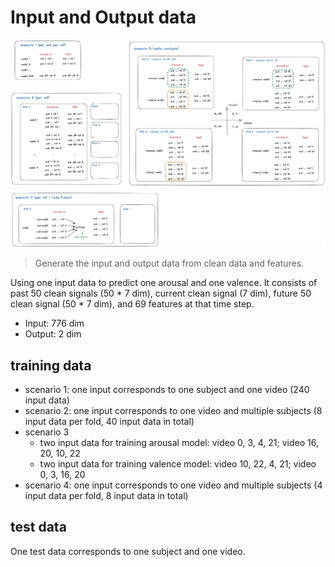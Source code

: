 # Input and Output data

![input data](./data.png)

> Generate the input and output data from clean data and features.

Using one input data to predict one arousal and one valence.
It consists of past 50 clean signals (50 * 7 dim), current clean signal (7 dim), future 50 clean signal (50 * 7 dim), and 69 features at that time step.

- Input: 776 dim
- Output: 2 dim

## training data

- scenario 1: one input corresponds to one subject and one video (240 input data)
- scenario 2: one input corresponds to one video and multiple subjects (8 input data per fold, 40 input data in total)
- scenario 3
  - two input data for training arousal model: video 0, 3, 4, 21; video 16, 20, 10, 22
  - two input data for training valence model: video 10, 22, 4, 21; video 0, 3, 16, 20
- scenario 4: one input corresponds to one video and multiple subjects (4 input data per fold, 8 input data in total)

## test data

One test data corresponds to one subject and one video.
